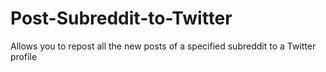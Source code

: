 # Post-Subreddit-to-Twitter
Allows you to repost all the new posts of a specified subreddit to a Twitter profile
